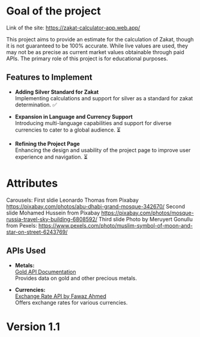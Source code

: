 # Goal of the project

Link of the site:
https://zakat-calculator-app.web.app/

This project aims to provide an estimate for the calculation of Zakat, though it is not guaranteed to be 100% accurate. While live values are used, they may not be as precise as current market values obtainable through paid APIs. The primary role of this project is for educational purposes.

## Features to Implement

- **Adding Silver Standard for Zakat**  
  Implementing calculations and support for silver as a standard for zakat determination. ✅

- **Expansion in Language and Currency Support**  
  Introducing multi-language capabilities and support for diverse currencies to cater to a global audience. ⏳

- **Refining the Project Page**  
  Enhancing the design and usability of the project page to improve user experience and navigation. ⏳

# Attributes

Carousels:
First sldie Leonardo Thomas from Pixabay https://pixabay.com/photos/abu-dhabi-grand-mosque-342670/
Second slide Mohamed Hussein from Pixabay https://pixabay.com/photos/mosque-russia-travel-sky-building-6808592/
Third slide Photo by Meruyert Gonullu from Pexels: https://www.pexels.com/photo/muslim-symbol-of-moon-and-star-on-street-6243769/

## APIs Used

- **Metals:**  
  [Gold API Documentation](https://www.gold-api.com/docs)  
  Provides data on gold and other precious metals.

- **Currencies:**  
  [Exchange Rate API by Fawaz Ahmed](https://github.com/fawazahmed0/exchange-api)  
  Offers exchange rates for various currencies.

# Version 1.1

